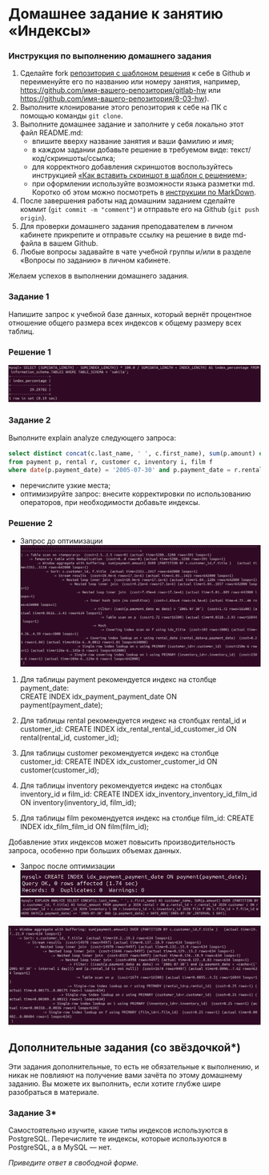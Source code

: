 # Домашнее задание к занятию «Индексы»

### Инструкция по выполнению домашнего задания

1. Сделайте fork [репозитория c шаблоном решения](https://github.com/netology-code/sys-pattern-homework) к себе в Github и переименуйте его по названию или номеру занятия, например, https://github.com/имя-вашего-репозитория/gitlab-hw или https://github.com/имя-вашего-репозитория/8-03-hw).
2. Выполните клонирование этого репозитория к себе на ПК с помощью команды `git clone`.
3. Выполните домашнее задание и заполните у себя локально этот файл README.md:
   - впишите вверху название занятия и ваши фамилию и имя;
   - в каждом задании добавьте решение в требуемом виде: текст/код/скриншоты/ссылка;
   - для корректного добавления скриншотов воспользуйтесь инструкцией [«Как вставить скриншот в шаблон с решением»](https://github.com/netology-code/sys-pattern-homework/blob/main/screen-instruction.md);
   - при оформлении используйте возможности языка разметки md. Коротко об этом можно посмотреть в [инструкции по MarkDown](https://github.com/netology-code/sys-pattern-homework/blob/main/md-instruction.md).
4. После завершения работы над домашним заданием сделайте коммит (`git commit -m "comment"`) и отправьте его на Github (`git push origin`).
5. Для проверки домашнего задания преподавателем в личном кабинете прикрепите и отправьте ссылку на решение в виде md-файла в вашем Github.
6. Любые вопросы задавайте в чате учебной группы и/или в разделе «Вопросы по заданию» в личном кабинете.

Желаем успехов в выполнении домашнего задания.

### Задание 1

Напишите запрос к учебной базе данных, который вернёт процентное отношение общего размера всех индексов к общему размеру всех таблиц.

### Решение 1

![alt text](https://github.com/DedovSG/sdb-homeworks/blob/main/12-05/INDEX.png)

### Задание 2

Выполните explain analyze следующего запроса:
```sql
select distinct concat(c.last_name, ' ', c.first_name), sum(p.amount) over (partition by c.customer_id, f.title)
from payment p, rental r, customer c, inventory i, film f
where date(p.payment_date) = '2005-07-30' and p.payment_date = r.rental_date and r.customer_id = c.customer_id and i.inventory_id = r.inventory_id
```
- перечислите узкие места;
- оптимизируйте запрос: внесите корректировки по использованию операторов, при необходимости добавьте индексы.

### Решение 2

- Запрос до оптимизации
![alt text](https://github.com/DedovSG/sdb-homeworks/blob/main/12-05/INDEX2.1.png)

1. Для таблицы payment рекомендуется индекс на столбце payment_date:  
   CREATE INDEX idx_payment_payment_date ON payment(payment_date);
   
2. Для таблицы rental рекомендуется индекс на столбцах rental_id и customer_id: 
   CREATE INDEX idx_rental_rental_id_customer_id ON rental(rental_id, customer_id);

3. Для таблицы customer рекомендуется индекс на столбце customer_id: 
   CREATE INDEX idx_customer_customer_id ON customer(customer_id);
   
4. Для таблицы inventory рекомендуется индекс на столбцах inventory_id и film_id:
   CREATE INDEX idx_inventory_inventory_id_film_id ON inventory(inventory_id, film_id);
   
5. Для таблицы film рекомендуется индекс на столбце film_id:
     CREATE INDEX idx_film_film_id ON film(film_id);
   
Добавление этих индексов может повысить производительность запроса, особенно при больших объемах данных. 

- Запрос после оптимизации
![alt text](https://github.com/DedovSG/sdb-homeworks/blob/main/12-05/INDEX2.4.png)
![alt text](https://github.com/DedovSG/sdb-homeworks/blob/main/12-05/INDEX2.3.png)

![alt text](https://github.com/DedovSG/sdb-homeworks/blob/main/12-05/INDEX2.2.png)

## Дополнительные задания (со звёздочкой*)
Эти задания дополнительные, то есть не обязательные к выполнению, и никак не повлияют на получение вами зачёта по этому домашнему заданию. Вы можете их выполнить, если хотите глубже шире разобраться в материале.

### Задание 3*

Самостоятельно изучите, какие типы индексов используются в PostgreSQL. Перечислите те индексы, которые используются в PostgreSQL, а в MySQL — нет.

*Приведите ответ в свободной форме.*
